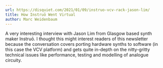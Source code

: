```yaml
---
url: https://disquiet.com/2021/01/09/instruo-vcv-rack-jason-lim/
title: How Instruō Went Virtual
author: Marc Weidenbaum
---
```


A very interesting interview with Jason Lim from Glasgow based synth maker Instruō. I thought this might interest readers of this newsletter because the conversation covers porting hardware synths to software (in this case the VCV platform) and gets quite in-depth on the nitty-gritty technical issues like performance, testing and modelling of analogue circuity.

